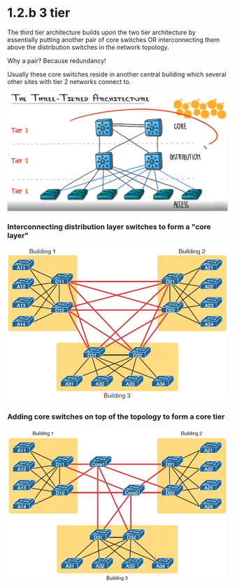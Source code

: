 # 1.2.b 3 tier

The third tier architecture builds upon the two tier architecture by essentially putting another pair of core switches OR interconnecting them above the distribution switches in the network topology.

Why a pair? Because redundancy!

Usually these core switches reside in another central building which several other sites with tier 2 networks connect to.

![](../../.gitbook/assets/image%20%2810%29.png)

### Interconnecting distribution layer switches to form a "core layer"

![Interconnecting core switches between separate buildings](../../.gitbook/assets/image%20%2813%29.png)

### Adding core switches on top of the topology to form a core tier

![](../../.gitbook/assets/image%20%2817%29.png)

